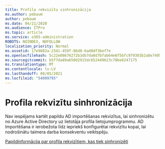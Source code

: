 ```yaml
---
title: Profila rekvizītu sinhronizācija
ms.author: pebaum
author: pebaum
ms.date: 04/21/2020
ms.audience: ITPro
ms.topic: article
ms.service: o365-administration
ROBOTS: NOINDEX, NOFOLLOW
localization_priority: Normal
ms.assetid: 17e9882a-2341-459f-86d8-6ad8df3bef7e
ms.openlocfilehash: 5c22e08676272b3db7da0d7bfab64e6f5bfc979303b2a8e74958cd24c7007443
ms.sourcegitcommit: b5f7da89a650d2915dc652449623c78be6247175
ms.translationtype: MT
ms.contentlocale: lv-LV
ms.lasthandoff: 08/05/2021
ms.locfileid: "54009795"
---
```

# <a name="profile-property-synchronization"></a>Profila rekvizītu sinhronizācija

Nav iespējams kartēt papildu AD importēšanas rekvizītus, lai sinhronizētu no Azure Active Directory uz lietotāja profila lietojumprogrammu. AD Importēšana ir ierobežota līdz iepriekš konfigurētai rekvizītu kopai, lai nodrošinātu taimera darba konsekventu veiktspēju.
  
[Papildinformācija par profila rekvizītiem, kas tiek sinhronizēti](https://go.microsoft.com/fwlink/?linkid=875671)
  

